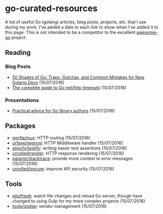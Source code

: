# go-curated-resources

A list of useful Go (golang) articles, blog posts, projects, etc. that I use during my work. I've added a date to each link to show when I've added it to this page. This is not intended to be a competitor to the excellent [awesome-go](https://github.com/avelino/awesome-go) project.

## Reading

### Blog Posts

* [50 Shades of Go: Traps, Gotchas, and Common Mistakes for New Golang Devs](http://devs.cloudimmunity.com/gotchas-and-common-mistakes-in-go-golang/) (15/07/2016)
* [The complete guide to Go net/http timeouts](https://blog.cloudflare.com/the-complete-guide-to-golang-net-http-timeouts/) (15/07/2016)

### Presentations

* [Practical advice for Go library authors](http://go-talks.appspot.com/github.com/cep21/go-talks/practical-advice-for-go-library-authors.slide#22) (15/07/2016)

## Packages

* [gorilla/mux](http://www.gorillatoolkit.org/pkg/mux): HTTP routing (15/07/2016)
* [urfave/negroni](https://github.com/urfave/negroni): HTTP Middleware handler (15/07/2016)
* [strechr/testify](https://github.com/stretchr/testify): writing easier test assertions (15/07/2016)
* [unrolled/render](https://github.com/unrolled/render): HTTP response rendering (15/07/2016)
* [palantir/stacktrace](https://github.com/palantir/stacktrace): provide more context to error messages (15/07/2016)
* [unrolled/secure](https://github.com/unrolled/secure): improve API security (15/07/2016)

## Tools

* [pilu/fresh](https://github.com/pilu/fresh): watch file changes and reload Go server, though have changed to using Gulp for my more complex projects (15/07/2016)
* [tools/godep](https://github.com/tools/godep): vendor management (15/07/2016)

